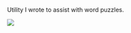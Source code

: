 Utility I wrote to assist with word puzzles.

![](https://github.com/kdeloach/labs/raw/master/php/dictionary/preview.png)
